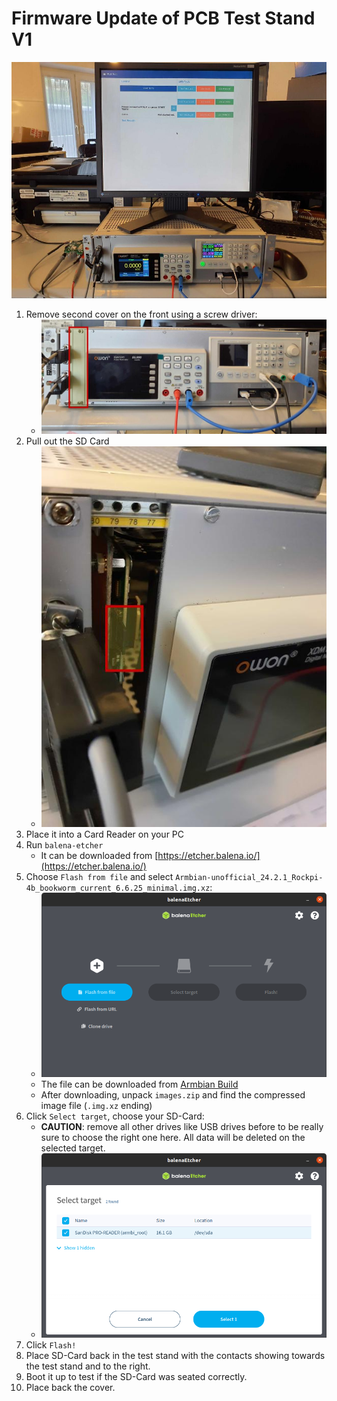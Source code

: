 Firmware Update of PCB Test Stand V1
====================================
![](PCB-Test-Stand-V1-with-rev1.jpg)

1) Remove second cover on the front using a screw driver:
    - ![](PCB-Test-Stand-V1.jpg)
2) Pull out the SD Card
    - ![](PCB-Test-Stand-V1-SDCard.jpg)
3) Place it into a Card Reader on your PC
4) Run `balena-etcher`
    - It can be downloaded from [https://etcher.balena.io/](https://etcher.balena.io/)
5) Choose `Flash from file` and select `Armbian-unofficial_24.2.1_Rockpi-4b_bookworm_current_6.6.25_minimal.img.xz`:
    - ![](balena1.png)
    - The file can be downloaded from [Armbian Build](https://github.com/ZeptaIO/armbian_build/actions/workflows/build.yml)
    - After downloading, unpack `images.zip` and find the compressed image file (`.img.xz` ending) 
6) Click `Select target`, choose your SD-Card:
    - **CAUTION**: remove all other drives like USB drives before to be really sure to choose the right one here. All data will be deleted on the selected target.
    - ![](balena2.png)
7) Click `Flash!`
8) Place SD-Card back in the test stand with the contacts showing towards the test stand and to the right.
9) Boot it up to test if the SD-Card was seated correctly.
10) Place back the cover.

